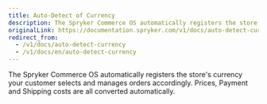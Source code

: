 ```yaml
---
title: Auto-Detect of Currency
description: The Spryker Commerce OS automatically registers the store's currency your customer selects and manages orders accordingly.
originalLink: https://documentation.spryker.com/v1/docs/auto-detect-currency
redirect_from:
  - /v1/docs/auto-detect-currency
  - /v1/docs/en/auto-detect-currency
---
```


The Spryker Commerce OS automatically registers the store's currency your customer selects and manages orders accordingly. Prices, Payment and Shipping costs are all converted automatically.
